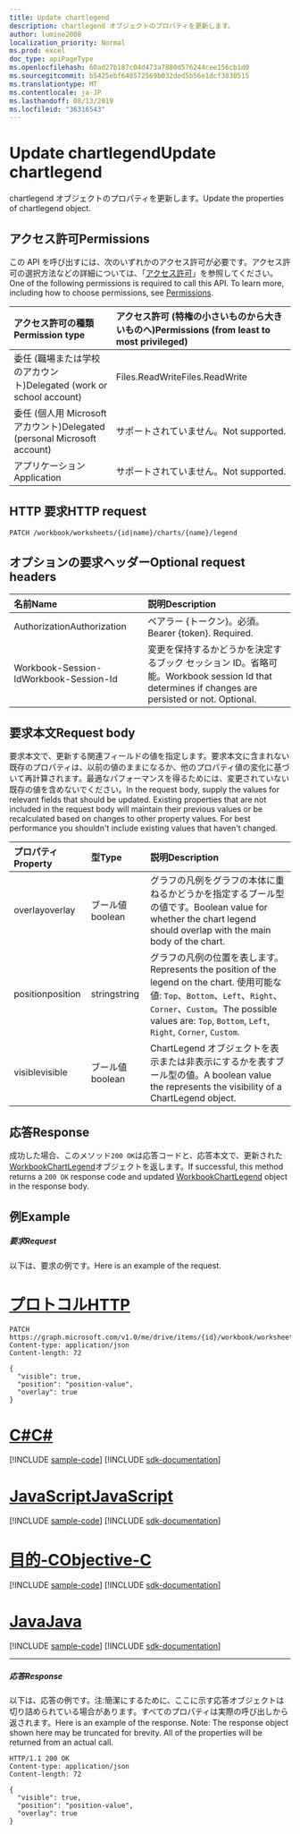```yaml
---
title: Update chartlegend
description: chartlegend オブジェクトのプロパティを更新します。
author: lumine2008
localization_priority: Normal
ms.prod: excel
doc_type: apiPageType
ms.openlocfilehash: 60ad27b187c04d473a7880d576244cee156cb1d0
ms.sourcegitcommit: b5425ebf648572569b032ded5b56e1dcf3830515
ms.translationtype: MT
ms.contentlocale: ja-JP
ms.lasthandoff: 08/13/2019
ms.locfileid: "36316543"
---
```

# <a name="update-chartlegend"></a><span data-ttu-id="002c1-103">Update chartlegend</span><span class="sxs-lookup"><span data-stu-id="002c1-103">Update chartlegend</span></span>

<span data-ttu-id="002c1-104">chartlegend オブジェクトのプロパティを更新します。</span><span class="sxs-lookup"><span data-stu-id="002c1-104">Update the properties of chartlegend object.</span></span>
## <a name="permissions"></a><span data-ttu-id="002c1-105">アクセス許可</span><span class="sxs-lookup"><span data-stu-id="002c1-105">Permissions</span></span>
<span data-ttu-id="002c1-p101">この API を呼び出すには、次のいずれかのアクセス許可が必要です。アクセス許可の選択方法などの詳細については、「[アクセス許可](/graph/permissions-reference)」を参照してください。</span><span class="sxs-lookup"><span data-stu-id="002c1-p101">One of the following permissions is required to call this API. To learn more, including how to choose permissions, see [Permissions](/graph/permissions-reference).</span></span>

|<span data-ttu-id="002c1-108">アクセス許可の種類</span><span class="sxs-lookup"><span data-stu-id="002c1-108">Permission type</span></span>      | <span data-ttu-id="002c1-109">アクセス許可 (特権の小さいものから大きいものへ)</span><span class="sxs-lookup"><span data-stu-id="002c1-109">Permissions (from least to most privileged)</span></span>              |
|:--------------------|:---------------------------------------------------------|
|<span data-ttu-id="002c1-110">委任 (職場または学校のアカウント)</span><span class="sxs-lookup"><span data-stu-id="002c1-110">Delegated (work or school account)</span></span> | <span data-ttu-id="002c1-111">Files.ReadWrite</span><span class="sxs-lookup"><span data-stu-id="002c1-111">Files.ReadWrite</span></span>    |
|<span data-ttu-id="002c1-112">委任 (個人用 Microsoft アカウント)</span><span class="sxs-lookup"><span data-stu-id="002c1-112">Delegated (personal Microsoft account)</span></span> | <span data-ttu-id="002c1-113">サポートされていません。</span><span class="sxs-lookup"><span data-stu-id="002c1-113">Not supported.</span></span>    |
|<span data-ttu-id="002c1-114">アプリケーション</span><span class="sxs-lookup"><span data-stu-id="002c1-114">Application</span></span> | <span data-ttu-id="002c1-115">サポートされていません。</span><span class="sxs-lookup"><span data-stu-id="002c1-115">Not supported.</span></span> |

## <a name="http-request"></a><span data-ttu-id="002c1-116">HTTP 要求</span><span class="sxs-lookup"><span data-stu-id="002c1-116">HTTP request</span></span>
<!-- { "blockType": "ignored" } -->
```http
PATCH /workbook/worksheets/{id|name}/charts/{name}/legend
```
## <a name="optional-request-headers"></a><span data-ttu-id="002c1-117">オプションの要求ヘッダー</span><span class="sxs-lookup"><span data-stu-id="002c1-117">Optional request headers</span></span>
| <span data-ttu-id="002c1-118">名前</span><span class="sxs-lookup"><span data-stu-id="002c1-118">Name</span></span>       | <span data-ttu-id="002c1-119">説明</span><span class="sxs-lookup"><span data-stu-id="002c1-119">Description</span></span>|
|:-----------|:-----------|
| <span data-ttu-id="002c1-120">Authorization</span><span class="sxs-lookup"><span data-stu-id="002c1-120">Authorization</span></span>  | <span data-ttu-id="002c1-p102">ベアラー {トークン}。必須。</span><span class="sxs-lookup"><span data-stu-id="002c1-p102">Bearer {token}. Required.</span></span> |
| <span data-ttu-id="002c1-123">Workbook-Session-Id</span><span class="sxs-lookup"><span data-stu-id="002c1-123">Workbook-Session-Id</span></span>  | <span data-ttu-id="002c1-p103">変更を保持するかどうかを決定するブック セッション ID。省略可能。</span><span class="sxs-lookup"><span data-stu-id="002c1-p103">Workbook session Id that determines if changes are persisted or not. Optional.</span></span>|

## <a name="request-body"></a><span data-ttu-id="002c1-126">要求本文</span><span class="sxs-lookup"><span data-stu-id="002c1-126">Request body</span></span>
<span data-ttu-id="002c1-p104">要求本文で、更新する関連フィールドの値を指定します。要求本文に含まれない既存のプロパティは、以前の値のままになるか、他のプロパティ値の変化に基づいて再計算されます。最適なパフォーマンスを得るためには、変更されていない既存の値を含めないでください。</span><span class="sxs-lookup"><span data-stu-id="002c1-p104">In the request body, supply the values for relevant fields that should be updated. Existing properties that are not included in the request body will maintain their previous values or be recalculated based on changes to other property values. For best performance you shouldn't include existing values that haven't changed.</span></span>

| <span data-ttu-id="002c1-130">プロパティ</span><span class="sxs-lookup"><span data-stu-id="002c1-130">Property</span></span>     | <span data-ttu-id="002c1-131">型</span><span class="sxs-lookup"><span data-stu-id="002c1-131">Type</span></span>   |<span data-ttu-id="002c1-132">説明</span><span class="sxs-lookup"><span data-stu-id="002c1-132">Description</span></span>|
|:---------------|:--------|:----------|
|<span data-ttu-id="002c1-133">overlay</span><span class="sxs-lookup"><span data-stu-id="002c1-133">overlay</span></span>|<span data-ttu-id="002c1-134">ブール値</span><span class="sxs-lookup"><span data-stu-id="002c1-134">boolean</span></span>|<span data-ttu-id="002c1-135">グラフの凡例をグラフの本体に重ねるかどうかを指定するブール型の値です。</span><span class="sxs-lookup"><span data-stu-id="002c1-135">Boolean value for whether the chart legend should overlap with the main body of the chart.</span></span>|
|<span data-ttu-id="002c1-136">position</span><span class="sxs-lookup"><span data-stu-id="002c1-136">position</span></span>|<span data-ttu-id="002c1-137">string</span><span class="sxs-lookup"><span data-stu-id="002c1-137">string</span></span>|<span data-ttu-id="002c1-138">グラフの凡例の位置を表します。</span><span class="sxs-lookup"><span data-stu-id="002c1-138">Represents the position of the legend on the chart.</span></span> <span data-ttu-id="002c1-139">使用可能な値: `Top`、`Bottom`、`Left`、`Right`、`Corner`、`Custom`。</span><span class="sxs-lookup"><span data-stu-id="002c1-139">The possible values are: `Top`, `Bottom`, `Left`, `Right`, `Corner`, `Custom`.</span></span>|
|<span data-ttu-id="002c1-140">visible</span><span class="sxs-lookup"><span data-stu-id="002c1-140">visible</span></span>|<span data-ttu-id="002c1-141">ブール値</span><span class="sxs-lookup"><span data-stu-id="002c1-141">boolean</span></span>|<span data-ttu-id="002c1-142">ChartLegend オブジェクトを表示または非表示にするかを表すブール型の値。</span><span class="sxs-lookup"><span data-stu-id="002c1-142">A boolean value the represents the visibility of a ChartLegend object.</span></span>|

## <a name="response"></a><span data-ttu-id="002c1-143">応答</span><span class="sxs-lookup"><span data-stu-id="002c1-143">Response</span></span>

<span data-ttu-id="002c1-144">成功した場合、このメソッド`200 OK`は応答コードと、応答本文で、更新された[WorkbookChartLegend](../resources/chartlegend.md)オブジェクトを返します。</span><span class="sxs-lookup"><span data-stu-id="002c1-144">If successful, this method returns a `200 OK` response code and updated [WorkbookChartLegend](../resources/chartlegend.md) object in the response body.</span></span>
## <a name="example"></a><span data-ttu-id="002c1-145">例</span><span class="sxs-lookup"><span data-stu-id="002c1-145">Example</span></span>
##### <a name="request"></a><span data-ttu-id="002c1-146">要求</span><span class="sxs-lookup"><span data-stu-id="002c1-146">Request</span></span>
<span data-ttu-id="002c1-147">以下は、要求の例です。</span><span class="sxs-lookup"><span data-stu-id="002c1-147">Here is an example of the request.</span></span>

# <a name="httptabhttp"></a>[<span data-ttu-id="002c1-148">プロトコル</span><span class="sxs-lookup"><span data-stu-id="002c1-148">HTTP</span></span>](#tab/http)
<!-- {
  "blockType": "request",
  "name": "update_chartlegend"
}-->
```http
PATCH https://graph.microsoft.com/v1.0/me/drive/items/{id}/workbook/worksheets/{id|name}/charts/{name}/legend
Content-type: application/json
Content-length: 72

{
  "visible": true,
  "position": "position-value",
  "overlay": true
}
```
# <a name="ctabcsharp"></a>[<span data-ttu-id="002c1-149">C#</span><span class="sxs-lookup"><span data-stu-id="002c1-149">C#</span></span>](#tab/csharp)
[!INCLUDE [sample-code](../includes/snippets/csharp/update-chartlegend-csharp-snippets.md)]
[!INCLUDE [sdk-documentation](../includes/snippets/snippets-sdk-documentation-link.md)]

# <a name="javascripttabjavascript"></a>[<span data-ttu-id="002c1-150">JavaScript</span><span class="sxs-lookup"><span data-stu-id="002c1-150">JavaScript</span></span>](#tab/javascript)
[!INCLUDE [sample-code](../includes/snippets/javascript/update-chartlegend-javascript-snippets.md)]
[!INCLUDE [sdk-documentation](../includes/snippets/snippets-sdk-documentation-link.md)]

# <a name="objective-ctabobjc"></a>[<span data-ttu-id="002c1-151">目的-C</span><span class="sxs-lookup"><span data-stu-id="002c1-151">Objective-C</span></span>](#tab/objc)
[!INCLUDE [sample-code](../includes/snippets/objc/update-chartlegend-objc-snippets.md)]
[!INCLUDE [sdk-documentation](../includes/snippets/snippets-sdk-documentation-link.md)]

# <a name="javatabjava"></a>[<span data-ttu-id="002c1-152">Java</span><span class="sxs-lookup"><span data-stu-id="002c1-152">Java</span></span>](#tab/java)
[!INCLUDE [sample-code](../includes/snippets/java/update-chartlegend-java-snippets.md)]
[!INCLUDE [sdk-documentation](../includes/snippets/snippets-sdk-documentation-link.md)]

---

##### <a name="response"></a><span data-ttu-id="002c1-153">応答</span><span class="sxs-lookup"><span data-stu-id="002c1-153">Response</span></span>
<span data-ttu-id="002c1-p106">以下は、応答の例です。注:簡潔にするために、ここに示す応答オブジェクトは切り詰められている場合があります。すべてのプロパティは実際の呼び出しから返されます。</span><span class="sxs-lookup"><span data-stu-id="002c1-p106">Here is an example of the response. Note: The response object shown here may be truncated for brevity. All of the properties will be returned from an actual call.</span></span>
<!-- {
  "blockType": "response",
  "truncated": true,
  "@odata.type": "microsoft.graph.workbookChartLegend"
} -->
```http
HTTP/1.1 200 OK
Content-type: application/json
Content-length: 72

{
  "visible": true,
  "position": "position-value",
  "overlay": true
}
```

<!-- uuid: 8fcb5dbc-d5aa-4681-8e31-b001d5168d79
2015-10-25 14:57:30 UTC -->
<!-- {
  "type": "#page.annotation",
  "description": "Update chartlegend",
  "keywords": "",
  "section": "documentation",
  "tocPath": "",
  "suppressions": [
  ]
}-->
